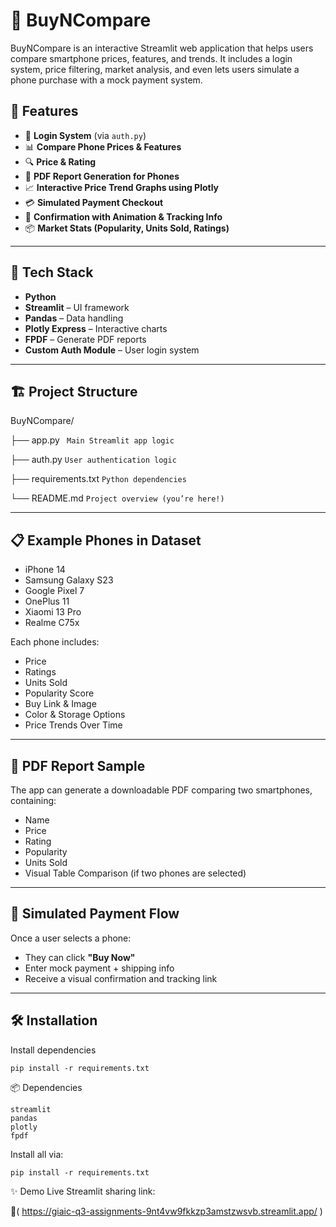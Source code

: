# 📱 BuyNCompare

BuyNCompare is an interactive Streamlit web application that helps users compare smartphone prices, features, and trends. It includes a login system, price filtering, market analysis, and even lets users simulate a phone purchase with a mock payment system.



## 🚀 Features

- 🔐 **Login System** (via `auth.py`)
- 📊 **Compare Phone Prices & Features**
- 🔍 **Price & Rating**
- 🧾 **PDF Report Generation for Phones**
- 📈 **Interactive Price Trend Graphs using Plotly**
- 💳 **Simulated Payment Checkout**
- 🎉 **Confirmation with Animation & Tracking Info**
- 📦 **Market Stats (Popularity, Units Sold, Ratings)**

---

## 🧠 Tech Stack

- **Python**
- **Streamlit** – UI framework
- **Pandas** – Data handling
- **Plotly Express** – Interactive charts
- **FPDF** – Generate PDF reports
- **Custom Auth Module** – User login system

---

## 🏗️ Project Structure

BuyNCompare/

├── app.py ``` Main Streamlit app logic```

├── auth.py  ```User authentication logic```

├── requirements.txt  ```Python dependencies```

└── README.md  ```Project overview (you’re here!)```




---

## 📋 Example Phones in Dataset

- iPhone 14
- Samsung Galaxy S23
- Google Pixel 7
- OnePlus 11
- Xiaomi 13 Pro
- Realme C75x

Each phone includes:
- Price
- Ratings
- Units Sold
- Popularity Score
- Buy Link & Image
- Color & Storage Options
- Price Trends Over Time

---

## 📄 PDF Report Sample

The app can generate a downloadable PDF comparing two smartphones, containing:

- Name
- Price
- Rating
- Popularity
- Units Sold
- Visual Table Comparison (if two phones are selected)

---

## 🛒 Simulated Payment Flow

Once a user selects a phone:
- They can click **"Buy Now"**
- Enter mock payment + shipping info
- Receive a visual confirmation and tracking link

---

## 🛠️ Installation

Install dependencies
```
pip install -r requirements.txt
```
📦 Dependencies

```
streamlit
pandas
plotly
fpdf
```

Install all via:
```
pip install -r requirements.txt
```

✨ Demo
Live Streamlit sharing link:

📍( https://giaic-q3-assignments-9nt4vw9fkkzp3amstzwsvb.streamlit.app/ )

